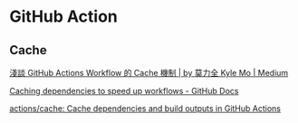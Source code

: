 # GitHub Action


## Cache

[淺談 GitHub Actions Workflow 的 Cache 機制 | by 莫力全 Kyle Mo | Medium](https://oldmo860617.medium.com/%E6%B7%BA%E8%AB%87-github-actions-workflows-%E7%9A%84-cache-%E6%A9%9F%E5%88%B6-f63db6f7929a)


[Caching dependencies to speed up workflows - GitHub Docs](https://docs.github.com/en/actions/writing-workflows/choosing-what-your-workflow-does/caching-dependencies-to-speed-up-workflows)

[actions/cache: Cache dependencies and build outputs in GitHub Actions](https://github.com/actions/cache)




